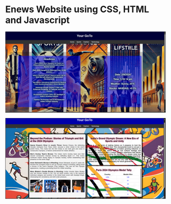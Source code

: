 # Enews Website using CSS, HTML and Javascript


<img src = "pic1.PNG" width = "750"></br>


<img src = "pic2.PNG" width = "750">
